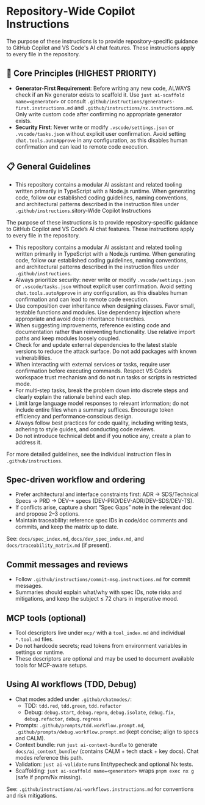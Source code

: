 # Repository‑Wide Copilot Instructions

The purpose of these instructions is to provide repository‑specific guidance to GitHub Copilot and VS Code's AI chat features. These instructions apply to every file in the repository.

## 🎯 Core Principles (HIGHEST PRIORITY)

- **Generator-First Requirement**: Before writing any new code, ALWAYS check if an Nx generator exists to scaffold it. Use `just ai-scaffold name=<generator>` or consult `.github/instructions/generators-first.instructions.md` and `.github/instructions/nx.instructions.md`. Only write custom code after confirming no appropriate generator exists.
- **Security First**: Never write or modify `.vscode/settings.json` or `.vscode/tasks.json` without explicit user confirmation. Avoid setting `chat.tools.autoApprove` in any configuration, as this disables human confirmation and can lead to remote code execution.

## 📋 General Guidelines

- This repository contains a modular AI assistant and related tooling written primarily in TypeScript with a Node.js runtime. When generating code, follow our established coding guidelines, naming conventions, and architectural patterns described in the instruction files under `.github/instructions`.sitory‑Wide Copilot Instructions

The purpose of these instructions is to provide repository‑specific guidance to GitHub Copilot and VS Code’s AI chat features. These instructions apply to every file in the repository.

- This repository contains a modular AI assistant and related tooling written primarily in TypeScript with a Node.js runtime. When generating code, follow our established coding guidelines, naming conventions, and architectural patterns described in the instruction files under `.github/instructions`.
- Always prioritize security: never write or modify `.vscode/settings.json` or `.vscode/tasks.json` without explicit user confirmation. Avoid setting `chat.tools.autoApprove` in any configuration, as this disables human confirmation and can lead to remote code execution.
- Use composition over inheritance when designing classes. Favor small, testable functions and modules. Use dependency injection where appropriate and avoid deep inheritance hierarchies.
- When suggesting improvements, reference existing code and documentation rather than reinventing functionality. Use relative import paths and keep modules loosely coupled.
- Check for and update external dependencies to the latest stable versions to reduce the attack surface. Do not add packages with known vulnerabilities.
- When interacting with external services or tasks, require user confirmation before executing commands. Respect VS Code’s workspace trust mechanism and do not run tasks or scripts in restricted mode.
- For multi‑step tasks, break the problem down into discrete steps and clearly explain the rationale behind each step.
- Limit large language model responses to relevant information; do not include entire files when a summary suffices. Encourage token efficiency and performance‑conscious design.
- Always follow best practices for code quality, including writing tests, adhering to style guides, and conducting code reviews.
- Do not introduce technical debt and if you notice any, create a plan to address it.

For more detailed guidelines, see the individual instruction files in `.github/instructions`.

## Spec-driven workflow and ordering
- Prefer architectural and interface constraints first: ADR → SDS/Technical Specs → PRD → DEV-* specs (DEV-PRD/DEV-ADR/DEV-SDS/DEV-TS).
- If conflicts arise, capture a short “Spec Gaps” note in the relevant doc and propose 2–3 options.
- Maintain traceability: reference spec IDs in code/doc comments and commits, and keep the matrix up to date.

See: `docs/spec_index.md`, `docs/dev_spec_index.md`, and `docs/traceability_matrix.md` (if present).

## Commit messages and reviews
- Follow `.github/instructions/commit-msg.instructions.md` for commit messages.
- Summaries should explain what/why with spec IDs, note risks and mitigations, and keep the subject ≤ 72 chars in imperative mood.

## MCP tools (optional)
- Tool descriptors live under `mcp/` with a `tool_index.md` and individual `*.tool.md` files.
- Do not hardcode secrets; read tokens from environment variables in settings or runtime.
- These descriptors are optional and may be used to document available tools for MCP-aware setups.

## Using AI workflows (TDD, Debug)
- Chat modes added under `.github/chatmodes/`:
  - TDD: `tdd.red`, `tdd.green`, `tdd.refactor`
  - Debug: `debug.start`, `debug.repro`, `debug.isolate`, `debug.fix`, `debug.refactor`, `debug.regress`
- Prompts: `.github/prompts/tdd.workflow.prompt.md`, `.github/prompts/debug.workflow.prompt.md` (kept concise; align to specs and CALM).
- Context bundle: run `just ai-context-bundle` to generate `docs/ai_context_bundle/` (contains CALM + tech stack + key docs). Chat modes reference this path.
- Validation: `just ai-validate` runs lint/typecheck and optional Nx tests.
- Scaffolding: `just ai-scaffold name=<generator>` wraps `pnpm exec nx g` (safe if pnpm/Nx missing).

See: `.github/instructions/ai-workflows.instructions.md` for conventions and risk mitigations.
